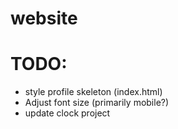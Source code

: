 # website

# TODO:
- style profile skeleton (index.html)
- Adjust font size (primarily mobile?)
- update clock project
